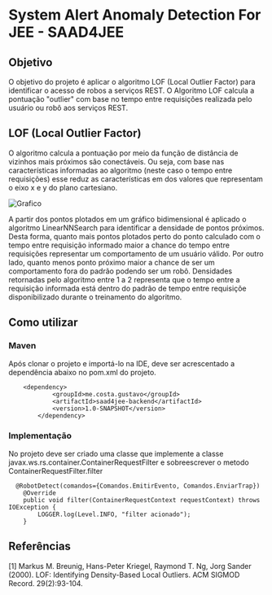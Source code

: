 # System Alert Anomaly Detection For JEE - SAAD4JEE

## Objetivo

O objetivo do projeto é aplicar o algoritmo LOF  (Local Outlier Factor) para identificar o acesso de robos a serviços REST. O Algoritmo LOF calcula a pontuação "outlier" com base no tempo entre requisições realizada pelo usuário ou robô aos serviços REST. 

## LOF  (Local Outlier Factor)

O algoritmo calcula a pontuação por meio da função de distância de vizinhos mais próximos são conectáveis. Ou seja, com base nas características informadas ao algoritmo (neste caso o tempo entre requisições) esse reduz as características em dos valores que representam o eixo x e y do plano cartesiano. 

![Grafico](https://upload.wikimedia.org/wikipedia/commons/thumb/5/59/LOF.svg/400px-LOF.svg.png)

A partir dos pontos plotados em um gráfico bidimensional é aplicado o algoritmo LinearNNSearch para identificar a densidade de pontos próximos. Desta forma, quanto mais pontos plotados perto do ponto calculado com o tempo entre requisição informado maior a chance do tempo entre requisições representar um comportamento de um usuário válido. Por outro lado, quanto menos ponto próximo maior a chance de ser um comportamento fora do padrão podendo ser um robô. Densidades retornadas pelo algoritmo entre 1 a 2 representa que o tempo entre a requisição informada está dentro do padrão de tempo entre requisiçõe disponibilizado durante o treinamento do algoritmo.

## Como utilizar

### Maven
Após clonar o projeto e importá-lo na IDE, deve ser acrescentado a dependência abaixo no pom.xml do projeto.

``` 
    <dependency>
			<groupId>me.costa.gustavo</groupId>
			<artifactId>saad4jee-backend</artifactId>
			<version>1.0-SNAPSHOT</version>
		</dependency>
``` 

### Implementação
No projeto deve ser criado uma classe que implemente a classe javax.ws.rs.container.ContainerRequestFilter e sobreescrever o metodo ContainerRequestFilter.filter

``` 
  @RobotDetect(comandos={Comandos.EmitirEvento, Comandos.EnviarTrap})
	@Override
	public void filter(ContainerRequestContext requestContext) throws IOException {
		LOGGER.log(Level.INFO, "filter acionado");
	} 
  ```

## Referências
[1] Markus M. Breunig, Hans-Peter Kriegel, Raymond T. Ng, Jorg Sander (2000). LOF: Identifying Density-Based Local Outliers. ACM SIGMOD Record. 29(2):93-104.

